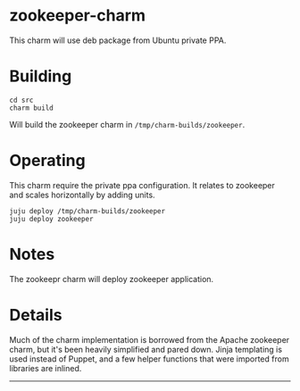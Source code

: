 # zookeeper-charm

This charm will use deb package from Ubuntu private PPA.

# Building

    cd src
    charm build

Will build the zookeeper charm in `/tmp/charm-builds/zookeeper`.

# Operating

This charm require the private ppa configuration. It relates to zookeeper and
scales horizontally by adding units.

    juju deploy /tmp/charm-builds/zookeeper
    juju deploy zookeeper

# Notes

The zookeepr charm will deploy zookeeper application.

# Details

Much of the charm implementation is borrowed from the Apache zookeeper
charm, but it's been heavily simplified and pared down. Jinja templating is
used instead of Puppet, and a few helper functions that were imported from
libraries are inlined.

---
